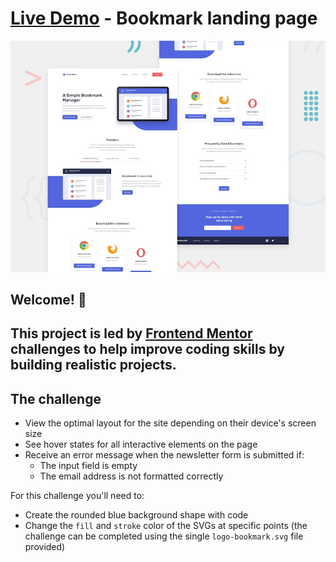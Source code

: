 # [Live Demo](https://davidyoon1001.github.io/tip-calculator-app/) - Bookmark landing page

![Design preview for the Bookmark landing page coding challenge](./design/desktop-preview.jpg)

## Welcome! 👋

This project is led by [Frontend Mentor](https://www.frontendmentor.io) challenges to help improve coding skills by building realistic projects.
---

## The challenge

- View the optimal layout for the site depending on their device's screen size
- See hover states for all interactive elements on the page
- Receive an error message when the newsletter form is submitted if:
  - The input field is empty
  - The email address is not formatted correctly

For this challenge you'll need to:

- Create the rounded blue background shape with code
- Change the `fill` and `stroke` color of the SVGs at specific points (the challenge can be completed using the single `logo-bookmark.svg` file provided)

